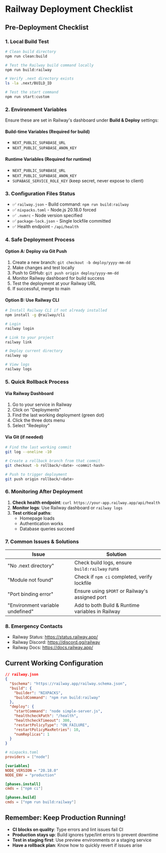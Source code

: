 # Railway Deployment Checklist

## Pre-Deployment Checklist

### 1. Local Build Test
```bash
# Clean build directory
npm run clean:build

# Test the Railway build command locally
npm run build:railway

# Verify .next directory exists
ls -la .next/BUILD_ID

# Test the start command
npm run start:custom
```

### 2. Environment Variables
Ensure these are set in Railway's dashboard under **Build & Deploy** settings:

#### Build-time Variables (Required for build)
- `NEXT_PUBLIC_SUPABASE_URL`
- `NEXT_PUBLIC_SUPABASE_ANON_KEY`

#### Runtime Variables (Required for runtime)
- `NEXT_PUBLIC_SUPABASE_URL`
- `NEXT_PUBLIC_SUPABASE_ANON_KEY`
- `SUPABASE_SERVICE_ROLE_KEY` (keep secret, never expose to client)

### 3. Configuration Files Status
- ✅ `railway.json` - Build command: `npm run build:railway`
- ✅ `nixpacks.toml` - Node.js 20.18.0 forced
- ✅ `.nvmrc` - Node version specified
- ✅ `package-lock.json` - Single lockfile committed
- ✅ Health endpoint - `/api/health`

### 4. Safe Deployment Process

#### Option A: Deploy via Git Push
1. Create a new branch: `git checkout -b deploy/yyyy-mm-dd`
2. Make changes and test locally
3. Push to GitHub: `git push origin deploy/yyyy-mm-dd`
4. Monitor Railway dashboard for build success
5. Test the deployment at your Railway URL
6. If successful, merge to main

#### Option B: Use Railway CLI
```bash
# Install Railway CLI if not already installed
npm install -g @railway/cli

# Login
railway login

# Link to your project
railway link

# Deploy current directory
railway up

# View logs
railway logs
```

### 5. Quick Rollback Process

#### Via Railway Dashboard
1. Go to your service in Railway
2. Click on "Deployments"
3. Find the last working deployment (green dot)
4. Click the three dots menu
5. Select "Redeploy"

#### Via Git (if needed)
```bash
# Find the last working commit
git log --oneline -10

# Create a rollback branch from that commit
git checkout -b rollback/<date> <commit-hash>

# Push to trigger deployment
git push origin rollback/<date>
```

### 6. Monitoring After Deployment

1. **Check health endpoint**: `curl https://your-app.railway.app/api/health`
2. **Monitor logs**: Use Railway dashboard or `railway logs`
3. **Test critical paths**:
   - Homepage loads
   - Authentication works
   - Database queries succeed

### 7. Common Issues & Solutions

| Issue | Solution |
|-------|----------|
| "No .next directory" | Check build logs, ensure `build:railway` runs |
| "Module not found" | Check if `npm ci` completed, verify lockfile |
| "Port binding error" | Ensure using `$PORT` or Railway's assigned port |
| "Environment variable undefined" | Add to both Build & Runtime variables in Railway |

### 8. Emergency Contacts
- Railway Status: https://status.railway.app/
- Railway Discord: https://discord.gg/railway
- Railway Docs: https://docs.railway.app/

## Current Working Configuration

```json
// railway.json
{
  "$schema": "https://railway.app/railway.schema.json",
  "build": {
    "builder": "NIXPACKS",
    "buildCommand": "npm run build:railway"
  },
  "deploy": {
    "startCommand": "node simple-server.js",
    "healthcheckPath": "/health",
    "healthcheckTimeout": 300,
    "restartPolicyType": "ON_FAILURE",
    "restartPolicyMaxRetries": 10,
    "numReplicas": 1
  }
}
```

```toml
# nixpacks.toml
providers = ["node"]

[variables]
NODE_VERSION = "20.18.0"
NODE_ENV = "production"

[phases.install]
cmds = ["npm ci"]

[phases.build]
cmds = ["npm run build:railway"]
```

## Remember: Keep Production Running!
- **CI blocks on quality**: Type errors and lint issues fail CI
- **Production stays up**: Build ignores type/lint errors to prevent downtime
- **Test in staging first**: Use preview environments or a staging service
- **Have a rollback plan**: Know how to quickly revert if issues arise
